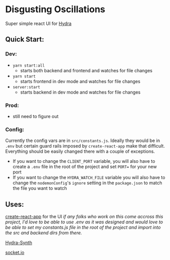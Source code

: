 # Disgusting Oscillations

Super simple react UI for [Hydra](https://hydra.ojack.xyz/)

## Quick Start:
### Dev:
* `yarn start:all`
  * starts both backend and frontend and watches for file changes
* `yarn start`
  * starts frontend in dev mode and watches for file changes
* `server:start`
  * starts backend in dev mode and watches for file changes
### Prod:
* still need to figure out

### Config:
Currently the config vars are in `src/constants.js`. Ideally they would be in `.env` but certain guard rails imposed by `create-react-app` make that difficult. Everything should be easily changed there with a couple of exceptions.
* If you want to change the `CLIENT_PORT` variable, you will also have to create a `.env` file in the root of the project and set `PORT=` for your new port
* If you want to change the `HYDRA_WATCH_FILE` variable you will also have to change the `nodemonConfig`'s `ignore` setting in the `package.json` to match the file you want to watch

## Uses:
[create-react-app](https://create-react-app.dev/) for the UI
_if any folks who work on this come accross this project, I'd love to be able to use .env as it was designed and would love to be able to set my constants.js file in the root of the project and import into the src and backend dirs from there._

[Hydra-Synth](https://github.com/hydra-synth/hydra-synth) 

[socket.io](https://socket.io/)
